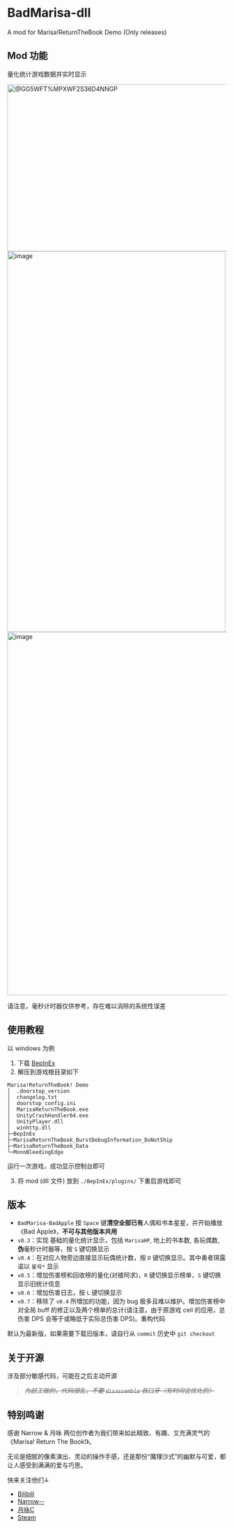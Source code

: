 # BadMarisa-dll
A mod for Marisa!ReturnTheBook Demo (Only releases)

## Mod 功能

量化统计游戏数据并实时显示

<img width="527" height="383" alt="@GG5WFT%MPXWF2S36D4NNGP" src="https://github.com/user-attachments/assets/bff4896f-4e3d-43b3-b595-872ae104c621" />

<img width="501" height="873" alt="image" src="https://github.com/user-attachments/assets/a77feedf-3aa7-4b29-b3a6-4c75810c1330" />

<img width="697" height="833" alt="image" src="https://github.com/user-attachments/assets/78ed1722-c591-424d-8759-1c14c30f57d9" />


请注意，毫秒计时器仅供参考，存在难以消除的系统性误差

## 使用教程

以 windows 为例

1. 下载 [BepInEx](https://github.com/BepInEx/BepInEx/releases)
2. 解压到游戏根目录如下

```
Marisa!ReturnTheBook! Demo
│  .doorstop_version
│  changelog.txt
│  doorstop_config.ini
│  MarisaReturnTheBook.exe
│  UnityCrashHandler64.exe
│  UnityPlayer.dll
│  winhttp.dll
├─BepInEx
├─MarisaReturnTheBook_BurstDebugInformation_DoNotShip
├─MarisaReturnTheBook_Data
└─MonoBleedingEdge
```

运行一次游戏，成功显示控制台即可

3. 将 mod (dll 文件) 放到 `./BepInEx/plugins/` 下重启游戏即可

## 版本

- `BadMarisa-BadApple` 按 `Space` 键**清空全部已有**人偶和书本星星，并开始播放 《Bad Apple》，**不可与其他版本共用**
- `v0.3`：实现 基础的量化统计显示，包括 `MarisaHP`, 地上的书本数, 各玩偶数, **伪**毫秒计时器等，按 `S` 键切换显示
- `v0.4`：在对应人物旁边直接显示玩偶统计数，按 `D` 键切换显示。其中勇者琪露诺以 `星号*` 显示
- `v0.5`：增加伤害榜和回收榜的量化(对接阿求)，`R` 键切换显示榜单，`S` 键切换显示旧统计信息
- `v0.6`：增加伤害日志，按 `L` 键切换显示
- `v0.7`：移除了 `v0.4` 所增加的功能，因为 bug 极多且难以维护。增加伤害榜中对全局 buff 的修正以及两个榜单的总计(请注意，由于原游戏 ceil 的应用，总伤害 DPS 会等于或略低于实际总伤害 DPS)。重构代码

默认为最新版，如果需要下载旧版本，请自行从 `commit` 历史中 `git checkout`

## 关于开源

涉及部分敏感代码，可能在之后主动开源

> <s>*为赶工做的，代码很乱，不要 `disassemble` 我口牙（有时间会优化的）*</s>

## 特别鸣谢

感谢 Narrow & 月咏 两位创作者为我们带来如此精致、有趣、又充满灵气的《Marisa! Return The Book!》。

无论是细腻的像素演出、灵动的操作手感，还是那份“魔理沙式”的幽默与可爱，都让人感受到满满的爱与巧思。

快来关注他们↓

- [Bilibili](https://space.bilibili.com/3546379490167245)
- [Narrow--](https://space.bilibili.com/414064)
- [月咏C](https://space.bilibili.com/396383605)
- [Steam](https://store.steampowered.com/app/3737620/)
